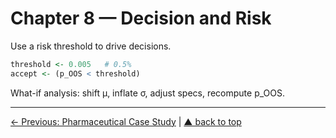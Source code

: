 # Chapter 8 — Decision and Risk

Use a risk threshold to drive decisions.
```r
threshold <- 0.005   # 0.5%
accept <- (p_OOS < threshold)
```
What-if analysis: shift μ, inflate σ, adjust specs, recompute p_OOS.

---
[← Previous: Pharmaceutical Case Study](chapter07_case-pharma.md) | [▲ back to top](../#table-of-contents)
